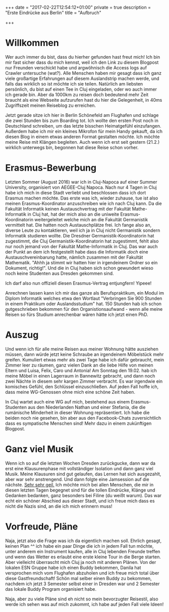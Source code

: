 +++
date = "2017-02-22T12:54:12+01:00"
private = true
description = "Erste Eindrücke aus Berlin"
title = "Aufbruch"

+++

# Willkommen

Wer auch immer du bist, dass du hierher gefunden hast freut mich! Ich bin mir fast sicher dass du mich kennst, weil ich den Link zu diesem Blogpost nur Freunden verschickt habe und argwöhnisch die Access logs auf Crawler untersuche (wat?). Alle Menschen haben mir gesagt dass ich ganz viele großartige Erfahrungen auf diesem Auslandstrip machen werde, und falls das wirklich so ist möchte ich sie teilen. Natürlich am liebsten persönlich, du bist auf einen Tee in Cluj eingeladen, oder wo auch immer ich gerade bin. Aber da 1000km zu reisen doch bedeutend mehr Zeit braucht als eine Webseite aufzurufen hast du hier die Gelegenheit, in 40ms Zugriffszeit meinen Reiseblog zu erreichen.

Jetzt gerade sitze ich hier in Berlin Schönefeld am Flughafen und schlage die zwei Stunden bis zum Boarding tot. Ich wollte den ersten Post noch in Deutschland schreiben, um das letzte bisschen Heimatgefühl einzufangen. Außerdem habe ich mir ein kleines Mikrofon für mein Handy gekauft, da ich diesen Blog in einem etwas anderen Format gestalten möchte. Ich möchte meine Reise mit Klängen begleiten. Auch wenn ich erst seit gestern (21.2.) wirklich unterwegs bin, begonnen hat diese Reise schon vorher.

# Erasmus-Bewerbung

Letzten Sommer (August 2016) war ich in Cluj-Napoca auf einer Summer University, organisiert von AEGEE-Cluj Napoca. Nach nur 4 Tagen in Cluj habe ich mich in diese Stadt verliebt und beschlossen dass ich dort Erasmus machen möchte. Das erste was ich, wieder zuhause, tue ist also meinen Erasmus-Koordinator anzuschreiben wie ich nach Cluj kann. Da die Fakultät Informatik keinen Austauschvertrag mit der Fakultät Mathe-Informatik in Cluj hat, hat der mich also an die uniweite Erasmus-Koordinatorin weitergeleitet welche mich an die Fakultät Germanistik vermittelt hat. Die hatten noch Austauschplätze frei. Ich fange also an, diverse Leute zu kontaktieren, weil ich ja in Cluj nicht Germanistik sondern Informatik studieren wollte. Die Dresdner Germanistik-Koordinatorin hat zugestimmt, die Cluj Germanistik-Koordinatorin hat zugestimmt, fehlt also nur noch jemand von der Fakultät Mathe-Informatik in Cluj. Das war auch der Punkt an dem ich festgestellt habe dass die Informatik *doch* eine Austauschvereinbarung hatte, nämlich zusammen mit der Fakultät Mathematik. "Ahhh ja stimmt wir hatten hier in irgendeinem Ordner so ein Dokument, richtig!". Und die in Cluj haben sich schon gewundert wieso noch keine Studenten aus Dresden gekommen sind.

Ich darf also nun offiziell diesen Erasmus-Vertrag entjungfern! Yipeee!

Anrechnen lassen kann ich mir das ganze als Berufspraktikum, ein Modul im Diplom Informatik welches etwa den Wortlaut "Verbringen Sie 900 Stunden in einem Praktikum oder Auslandsstudium" hat. 150 Stunden hab ich schon gutgeschrieben bekommen für den Organistionsaufwand - wenn alle meine Reisen so fürs Studium anrechenbar wären hätte ich jetzt einen PhD.

# Auszug

Und wenn ich für alle meine Reisen aus meiner Wohnung hätte ausziehen müssen, dann würde jetzt keine Schraube an irgendeinem Möbelstück mehr greifen. Kumuliert etwas mehr als zwei Tage habe ich dafür gebraucht, mein Zimmer leer zu räumen, ganz vielen Dank an die liebe Hilfe von meinen Eltern und Luisa, Felix, Caro und Antonia! Am Sonntag den 19.02. hab ich meine Möbel in einen Lagerraum in Bannewitz gebracht, und dann noch zwei Nächte in diesem sehr kargen Zimmer verbracht. Es war irgendwie ein komisches Gefühl, den Schlüssel einzuschließen. Auf jeden Fall hoffe ich, dass meine WG-Genossen ohne mich eine schöne Zeit haben.

In Cluj wartet auch eine WG auf mich, bestehend aus einem Erasmus-Studenten aus den Niederlanden Nathan und einer Stefania, die die rumänische Minderheit in dieser Wohnung repräsentiert. Ich habe die beiden noch nie gesehen, bin aber aus den Facebook-Chats zuversichtlich dass es sympatische Menschen sind! Mehr dazu in einem zukünftigen Blogpost.

# Ganz viel Musik

Wenn ich so auf die letzten Wochen Dresden zurückgucke, dann war da erst eine Klausurenphase mit vollständiger Isolation und dann ganz viel Musik. Meine Klausuren sind gut gelaufen, das Lernen hat sich ausgezahlt, aber war sehr anstrengend. Und dann folgte eine Jamsession auf die nächste. 
[Sehr sehr geil.](/travels/devil_is_dead.aac)
Ich möchte mich bei allen Menschen, die mir in diesen letzten Tagen begegnet sind für die tollen Eindrücke, Klänge und Gedanken bedanken, ganz besonders bei Filine (du weißt warum). Das war echt ein schöner Abschied aus dieser Stadt, und ich freue mich dass es nicht die Nazis sind, an die ich mich erinnern muss!

# Vorfreude, Pläne

Naja, jetzt also die Frage was ich da eigentlich machen soll. Ehrlich gesagt, keinen Plan ^^ ich habe ein paar Dinge die ich in jedem Fall tun möchte, unter anderem ein Instrument kaufen, alle in Cluj lebenden Freunde treffen und wenn das Wetter es erlaubt eine erste kleine Tour in die Berge starten. Aber vielleicht überrascht mich Cluj ja noch mit anderen Plänen. Von der lokalen ESN Gruppe habe ich einen Buddy bekommen, Danila hat versprochen mich vom Flughafen abzuholen und ich freue mich total über diese Gastfreundschaft! Schön mal selber einen Buddy zu bekommen, nachdem ich jetzt 3 Semester selbst einer in Dresden war und 2 Semester das lokale Buddy Program organisiert habe. 

Naja, aber zu viele Pläne sind eh nicht so mein bevorzugter Reisestil, also werde ich sehen was auf mich zukommt, ich habe auf jeden Fall viele Ideen!
